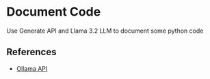 # Document Code

Use Generate API and Llama 3.2 LLM to document some python code

## References
* [Ollama API](https://github.com/ollama/ollama-python)
